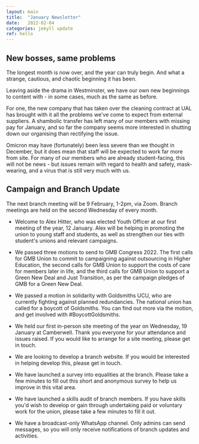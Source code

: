 ```yaml
---
layout: main
title:  "January Newsletter"
date:   2022-02-04
categories: jekyll update
ref: hello
---
```


## New bosses, same problems

The longest month is now over, and the year can truly begin. And what a strange, cautious, and chaotic beginning it has been.

Leaving aside the drama in Westminster, we have our own new beginnings to content with - in some cases, much as the same as before.

For one, the new company that has taken over the cleaning contract at UAL has brought with it all the problems we've come to expect from external suppliers. A shambolic transfer has left many of our members with missing pay for January, and so far the company seems more interested in shutting down our organising than rectifying the issue. 

Omicron may have (fortunately) been less severe than we thought in December, but it does mean that staff will be expected to work far more from site. For many of our members who are already student-facing, this will not be news - but issues remain with regard to health and safety, mask-wearing, and a virus that is still very much with us.

## Campaign and Branch Update

The next branch meeting will be 9 February, 1-2pm, via Zoom.
Branch meetings are held on the second Wednesday of every month.
 
* Welcome to Alex Hitter, who was elected Youth Officer at our first meeting of the year, 12 January. Alex will be helping in promoting the union to young staff and students, as well as strengthen our ties with student's unions and relevant campaigns.
 
* We passed three motions to send to GMB Congress 2022. The first calls for GMB Union to commit to campaigning against outsourcing in Higher Education, the second calls for GMB Union to support the costs of care for members later in life, and the third calls for GMB Union to support a Green New Deal and Just Transition, as per the campaign pledges of GMB for a Green New Deal.
 
* We passed a motion in solidarity with Goldsmiths UCU, who are currently fighting against planned redundancies. The national union has called for a boycott of Goldsmiths. You can find out more via the motion, and get involved with #BoycottGoldsmiths. 
 
* We held our first in-person site meeting of the year on Wednesday, 19 January at Camberwell. Thank you everyone for your attendance and issues raised. If you would like to arrange for a site meeting, please get in touch. 
 
* We are looking to develop a branch website. If you would be interested in helping develop this, please get in touch.
 
* We have launched a survey into equalities at the branch. Please take a few minutes to fill out this short and anonymous survey to help us improve in this vital area.

* We have launched a skills audit of branch members. If you have skills you'd wish to develop or gain through undertaking paid or voluntary work for the union, please take a few minutes to fill it out. 
 
* We have a broadcast-only WhatsApp channel. Only admins can send messages, so you will only receive notifications of branch updates and activities.

